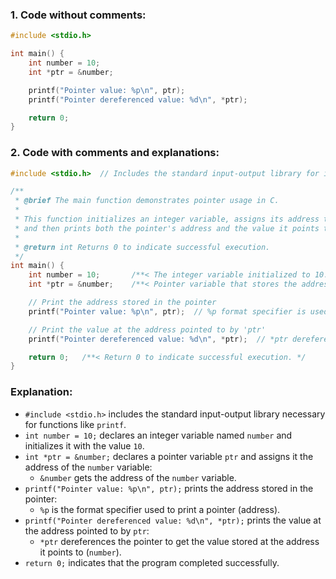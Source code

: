 ### **1. Code without comments:**
```c
#include <stdio.h>

int main() {
    int number = 10;
    int *ptr = &number;

    printf("Pointer value: %p\n", ptr);
    printf("Pointer dereferenced value: %d\n", *ptr);

    return 0;
}
```

### **2. Code with comments and explanations:**
```c
#include <stdio.h>  // Includes the standard input-output library for input-output functions

/**
 * @brief The main function demonstrates pointer usage in C.
 * 
 * This function initializes an integer variable, assigns its address to a pointer,
 * and then prints both the pointer's address and the value it points to.
 * 
 * @return int Returns 0 to indicate successful execution.
 */
int main() {
    int number = 10;       /**< The integer variable initialized to 10. */
    int *ptr = &number;    /**< Pointer variable that stores the address of 'number'. */

    // Print the address stored in the pointer
    printf("Pointer value: %p\n", ptr);  // %p format specifier is used to print the pointer's address

    // Print the value at the address pointed to by 'ptr'
    printf("Pointer dereferenced value: %d\n", *ptr);  // *ptr dereferences the pointer to access the value of 'number'

    return 0;   /**< Return 0 to indicate successful execution. */
}
```

### Explanation:

- `#include <stdio.h>` includes the standard input-output library necessary for functions like `printf`.
- `int number = 10;` declares an integer variable named `number` and initializes it with the value `10`.
- `int *ptr = &number;` declares a pointer variable `ptr` and assigns it the address of the `number` variable:
  - `&number` gets the address of the `number` variable.
- `printf("Pointer value: %p\n", ptr);` prints the address stored in the pointer:
  - `%p` is the format specifier used to print a pointer (address).
- `printf("Pointer dereferenced value: %d\n", *ptr);` prints the value at the address pointed to by `ptr`:
  - `*ptr` dereferences the pointer to get the value stored at the address it points to (`number`).
- `return 0;` indicates that the program completed successfully.
